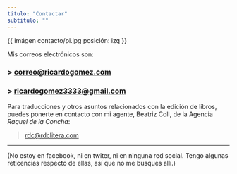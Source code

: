 ```yaml
---
titulo: "Contactar"
subtitulo: ""
---
```

{{ imágen contacto/pi.jpg posición: izq }}

Mis correos electrónicos son:

### > correo@ricardogomez.com
### > ricardogomez3333@gmail.com

Para traducciones y otros asuntos relacionados con la edición de libros,
puedes ponerte en contacto con mi agente, Beatriz Coll, de la Agencia _Raquel
de la Concha_:

> rdc@rdclitera.com
* * *

(No estoy en facebook, ni en twiter, ni en ninguna red social. Tengo algunas
reticencias respecto de ellas, así que no me busques allí.)

